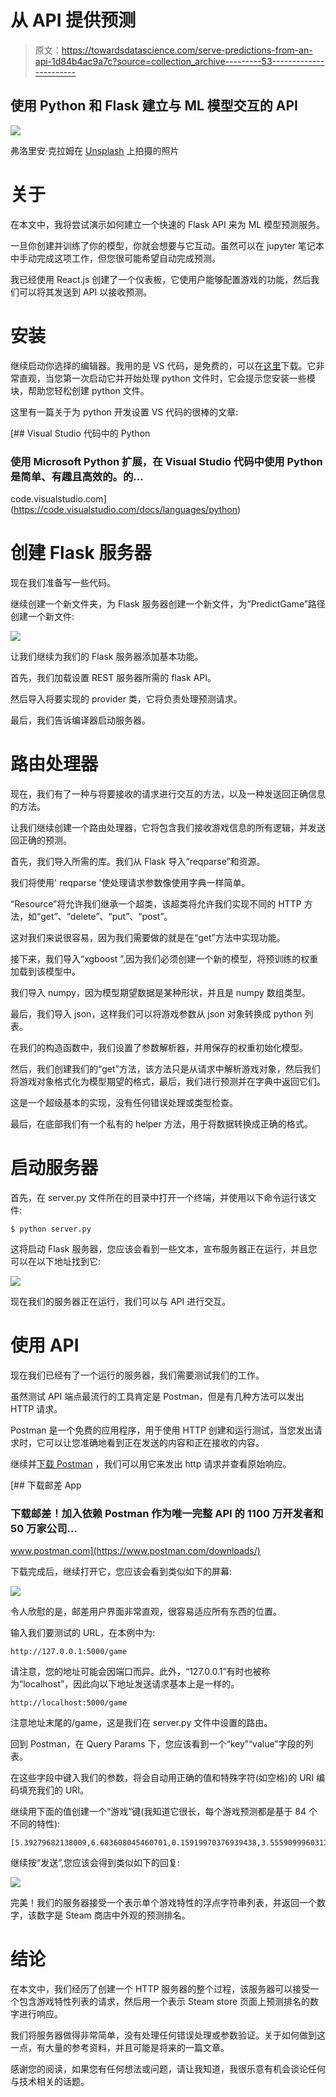 # 从 API 提供预测

> 原文：<https://towardsdatascience.com/serve-predictions-from-an-api-1d84b4ac9a7c?source=collection_archive---------53----------------------->

## 使用 Python 和 Flask 建立与 ML 模型交互的 API

![](img/cc567febe237ee11dbef4368fcd59e8f.png)

弗洛里安·克拉姆在 [Unsplash](https://unsplash.com?utm_source=medium&utm_medium=referral) 上拍摄的照片

# 关于

在本文中，我将尝试演示如何建立一个快速的 Flask API 来为 ML 模型预测服务。

一旦你创建并训练了你的模型，你就会想要与它互动。虽然可以在 jupyter 笔记本中手动完成这项工作，但您很可能希望自动完成预测。

我已经使用 React.js 创建了一个仪表板，它使用户能够配置游戏的功能，然后我们可以将其发送到 API 以接收预测。

# 安装

继续启动你选择的编辑器。我用的是 VS 代码，是免费的，可以在[这里](https://code.visualstudio.com/)下载。它非常直观，当您第一次启动它并开始处理 python 文件时，它会提示您安装一些模块，帮助您轻松创建 python 文件。

这里有一篇关于为 python 开发设置 VS 代码的很棒的文章:

[](https://code.visualstudio.com/docs/languages/python) [## Visual Studio 代码中的 Python

### 使用 Microsoft Python 扩展，在 Visual Studio 代码中使用 Python 是简单、有趣且高效的。的…

code.visualstudio.com](https://code.visualstudio.com/docs/languages/python) 

# 创建 Flask 服务器

现在我们准备写一些代码。

继续创建一个新文件夹，为 Flask 服务器创建一个新文件，为“PredictGame”路径创建一个新文件:

![](img/80e2fa54b91be0c38d3092dbf44a6590.png)

让我们继续为我们的 Flask 服务器添加基本功能。

首先，我们加载设置 REST 服务器所需的 flask API。

然后导入将要实现的 provider 类，它将负责处理预测请求。

最后，我们告诉编译器启动服务器。

# 路由处理器

现在，我们有了一种与将要接收的请求进行交互的方法，以及一种发送回正确信息的方法。

让我们继续创建一个路由处理器，它将包含我们接收游戏信息的所有逻辑，并发送回正确的预测。

首先，我们导入所需的库。我们从 Flask 导入“reqparse”和资源。

我们将使用' reqparse '使处理请求参数像使用字典一样简单。

“Resource”将允许我们继承一个超类，该超类将允许我们实现不同的 HTTP 方法，如“get”、“delete”、“put”、“post”。

这对我们来说很容易，因为我们需要做的就是在“get”方法中实现功能。

接下来，我们导入“xgboost ”,因为我们必须创建一个新的模型，将预训练的权重加载到该模型中。

我们导入 numpy，因为模型期望数据是某种形状，并且是 numpy 数组类型。

最后，我们导入 json，这样我们可以将游戏参数从 json 对象转换成 python 列表。

在我们的构造函数中，我们设置了参数解析器，并用保存的权重初始化模型。

然后，我们创建我们的“get”方法，该方法只是从请求中解析游戏对象，然后我们将游戏对象格式化为模型期望的格式，最后，我们进行预测并在字典中返回它们。

这是一个超级基本的实现，没有任何错误处理或类型检查。

最后，在底部我们有一个私有的 helper 方法，用于将数据转换成正确的格式。

# 启动服务器

首先，在 server.py 文件所在的目录中打开一个终端，并使用以下命令运行该文件:

```
$ python server.py
```

这将启动 Flask 服务器，您应该会看到一些文本，宣布服务器正在运行，并且您可以在以下地址找到它:

![](img/6da5b33eeb3a380cbb96ace0af9b51af.png)

现在我们的服务器正在运行，我们可以与 API 进行交互。

# 使用 API

现在我们已经有了一个运行的服务器，我们需要测试我们的工作。

虽然测试 API 端点最流行的工具肯定是 Postman，但是有几种方法可以发出 HTTP 请求。

Postman 是一个免费的应用程序，用于使用 HTTP 创建和运行测试，当您发出请求时，它可以让您准确地看到正在发送的内容和正在接收的内容。

继续并[下载 Postman](https://www.postman.com/downloads/) ，我们可以用它来发出 http 请求并查看原始响应。

[](https://www.postman.com/downloads/) [## 下载邮差 App

### 下载邮差！加入依赖 Postman 作为唯一完整 API 的 1100 万开发者和 50 万家公司…

www.postman.com](https://www.postman.com/downloads/) 

下载完成后，继续打开它，您应该会看到类似如下的屏幕:

![](img/bc121a53db45f6dbafb7535699655782.png)

令人欣慰的是，邮差用户界面非常直观，很容易适应所有东西的位置。

输入我们要测试的 URL，在本例中为:

```
http://127.0.0.1:5000/game
```

请注意，您的地址可能会因端口而异。此外，“127.0.0.1”有时也被称为“localhost”，因此向以下地址发送请求基本上是一样的。

```
http://localhost:5000/game
```

注意地址末尾的/game，这是我们在 server.py 文件中设置的路由。

回到 Postman，在 Query Params 下，您应该看到一个“key”“value”字段的列表。

在这些字段中键入我们的参数，将会自动用正确的值和特殊字符(如空格)的 URI 编码填充我们的 URI。

继续用下面的值创建一个“游戏”键(我知道它很长，每个游戏预测都是基于 84 个不同的特性):

```
[5.39279682138009,6.683608045460701,0.15919970376939438,3.55590999603135,1.1554737031359337,0.7067666437650326,1.1426873175695553,1.2569168628035827,-0.7803980111346107,-0.2962583460820777,-0.24055440492626987,-1.7136287338568992,-0.1651305355827784,-0.2036357303066871,-0.4540528313626752,-0.48914117436953486,-0.22271712167442767,-0.5282740359736868,-0.031858861469518406,-0.24937339127109132,-0.32994634379035076,-0.512297869820368,-0.7031963621472596,-0.07105583014744833,-0.29576266052192457,0.1870374024689484,-0.14092851934520698,-0.33523660382633563,-0.14365069955967955,-0.12421426326285712,-0.06650450595001171,-0.10261069449730548,-0.1123532348785659,3.27774725901111,-0.45335715532058596,-0.16592152231605703,1.5775085110873435,1.5048682557955273,1.9597419248177352,-0.48621831608959837,1.642609246782289,0.5213592693458309,-0.48290073165693087,-0.3244873199973241,-0.301429739232314,2.4736135100111123,-0.22133313058352583,3.8765749060205286,-0.23604923873792524,-0.2401213205987764,-0.27373953556863745,-0.35059866422759306,4.098403285704536,4.559516332813075,-0.28035794137016523,-0.2973715918552079,-0.30799315147252165,3.713847136118922,3.139731271607883,-0.2625780433542825,2.3218106291644776,-0.30943922402842255,2.6890016668398484,-0.2316238571204376,3.884818704555654,-0.35758626244129893,-0.31778939411173085,-0.24428267916420615,-0.43130531370481745,-0.2341397130078093,-0.22087023503836106,-0.3216777806746954,-0.21651103657152967,-0.28636063937475126,-0.21776380127418174,-0.2768681688204387,-0.7287651618291123,-0.355929439908863,-0.24655521427098337,-0.22667679255666365,-0.2785523148360368,-0.2524454873949673]
```

继续按“发送”,您应该会得到类似如下的回复:

![](img/a0d387dd145b517ad7951e60091301ad.png)

完美！我们的服务器接受一个表示单个游戏特性的浮点字符串列表，并返回一个数字，该数字是 Steam 商店中外观的预测排名。

# 结论

在本文中，我们经历了创建一个 HTTP 服务器的整个过程，该服务器可以接受一个包含游戏特性列表的请求，然后用一个表示 Steam store 页面上预测排名的数字进行响应。

我们将服务器做得非常简单，没有处理任何错误处理或参数验证。关于如何做到这一点，有大量的参考资料，并且可能是将来的一篇文章。

感谢您的阅读，如果您有任何想法或问题，请让我知道，我很乐意有机会谈论任何与技术相关的话题。